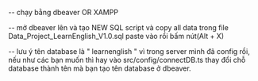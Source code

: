 -- chạy bằng dbeaver OR XAMPP

-- mở dbeaver lên và tạo NEW SQL script và copy all data trong file Data_Project_LearnEnglish_V1.0.sql paste vào rồi bấm nút(Alt + X)

-- lưu ý tên database là " learnenglish " vì trong server mình đã config rồi, nếu như các bạn muốn thì hay vào  src/config/connectDB.ts thay đổi chỗ database thành tên mà bạn tạo tên database ở dbeaver.